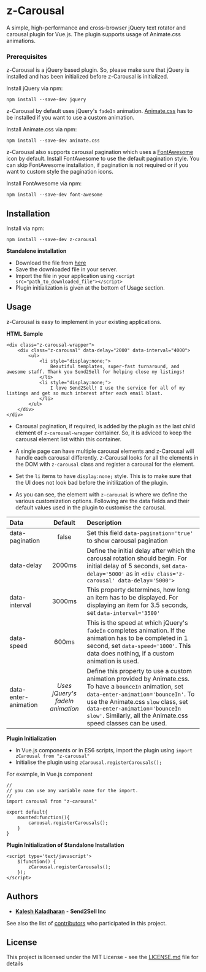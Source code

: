 # z-Carousal
A simple, high-performance and cross-browser jQuery text rotator and carousal plugin for Vue.js. The plugin supports usage of Animate.css animations.

### Prerequisites

z-Carousal is a jQuery based plugin. So, please make sure that jQuery is installed and has been initialized before z-Carousal is initialized.

Install jQuery via npm:

```
npm install --save-dev jquery
```

z-Carousal by default uses jQuery's ```fadeIn``` animation. [Animate.css](https://github.com/daneden/animate.css) has to be installed if you want to use a custom animation.

Install Animate.css via npm:

```
npm install --save-dev animate.css
```

z-Carousal also supports carousal pagination which uses a [FontAwesome](https://github.com/FortAwesome/Font-Awesome) icon by default. Install FontAwesome to use the default pagination style. You can skip FontAwesome installation, if pagination is not required or if you want to custom style the pagination icons.

Install FontAwesome via npm:

```
npm install --save-dev font-awesome
```

## Installation

Install via npm:

```
npm install --save-dev z-carousal
```

**Standalone installation**

* Download the file from [here](https://raw.githubusercontent.com/kalesh13/z-Carousal/master/build/index.js)
* Save the downloaded file in your server.
* Import the file in your application using ```<script src="path_to_downloaded_file"></script>```
* Plugin initialization is given at the bottom of Usage section.

## Usage

z-Carousal is easy to implement in your existing applications.

**HTML Sample**

```
<div class="z-carousal-wrapper">
    <div class="z-carousal" data-delay="2000" data-interval="4000">
        <ul>
            <li style="display:none;">
                Beautiful templates, super-fast turnaround, and awesome staff. Thank you Send2Sell for helping close my listings!
            </li>
            <li style="display:none;">
                I love Send2Sell! I use the service for all of my listings and get so much interest after each email blast.
            </li>
        </ul>        
    </div>
</div>
```

* Carousal pagination, if required, is added by the plugin as the last child element of ```z-carousal-wrapper``` container. So, it is adviced to keep the carousal element list within this container.

* A single page can have multiple carousal elements and z-Carousal will handle each carousal differently. z-Carousal looks for all the elements in the DOM with ```z-carousal``` class and register a carousal for the element.

* Set the ```li``` items to have ```display:none;``` style. This is to make sure that the UI does not look bad  before the initilization of the plugin.

* As you can see, the element with ```z-carousal```  is where we define the various customization options. Following are the data fields and their default values used in the plugin to customise the carousal.

| Data   | Default | Description |
| :------ | :-------: | :----------- |
| data-pagination | false | Set this field ```data-pagination='true'``` to show carousal pagination |
| data-delay | 2000ms | Define the initial delay after which the carousal rotation should begin. For initial delay of 5 seconds, set ```data-delay='5000'``` as in ```<div class='z-carousal' data-delay='5000'>``` |
| data-interval | 3000ms | This property determines, how long an item has to be displayed. For displaying an item for 3.5 seconds, set ```data-interval='3500'``` |
| data-speed | 600ms | This is the speed at which jQuery's ```fadeIn``` completes animation. If the animation has to be completed in 1 second, set ```data-speed='1000'```. This data does nothing, if a custom animation is used. |
| data-enter-animation | *Uses jQuery's fadeIn animation* | Define this property to use a custom animation provided by Animate.css. To have a ```bounceIn``` animation, set ```data-enter-animation='bounceIn'```. To use the Animate.css ```slow``` class, set ```data-enter-animation='bounceIn slow'```. Similarly, all the Animate.css speed classes can be used. |

**Plugin Initialization**

* In Vue.js components or in ES6 scripts, import the plugin using ```import zCarousal from "z-carousal"```
* Initialise the plugin using ```zCarousal.registerCarousals();```

For example, in Vue.js component
```
//
// you can use any variable name for the import.
//
import carousal from "z-carousal"

export default{
    mounted:function(){
        carousal.registerCarousals();
    }
}
```

**Plugin Initialization of Standalone Installation**

```
<script type='text/javascript'>
    $(function() {                
        zCarousal.registerCarousals();
    });
</script>
```

## Authors

* **[Kalesh Kaladharan](https://github.com/kalesh13)** - **Send2Sell Inc**

See also the list of [contributors](https://github.com/kalesh13/z-Carousal/contributors) who participated in this project.

## License

This project is licensed under the MIT License - see the [LICENSE.md](LICENSE.md) file for details
